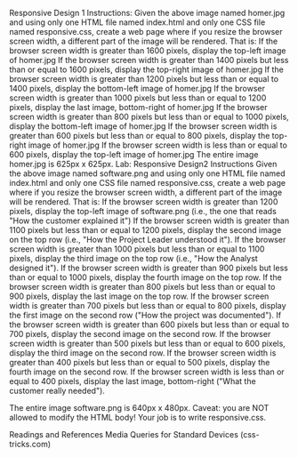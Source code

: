  Responsive Design 1 
Instructions: Given the above image named homer.jpg and using only one HTML file named index.html and only one CSS file named responsive.css, create a web page where if you resize the browser screen width, a different part of the image will be rendered. That is:
If the browser screen width is greater than 1600 pixels, display the top-left image of homer.jpg
If the browser screen width is greater than 1400 pixels but less than or equal to 1600 pixels, display the top-right image of homer.jpg
If the browser screen width is greater than 1200 pixels but less than or equal to 1400 pixels, display the bottom-left image of homer.jpg
If the browser screen width is greater than 1000 pixels but less than or equal to 1200 pixels, display the last image, bottom-right of homer.jpg
If the browser screen width is greater than 800 pixels but less than or equal to 1000 pixels, display the bottom-left image of homer.jpg
If the browser screen width is greater than 600 pixels but less than or equal to 800 pixels, display the top-right image of homer.jpg
If the browser screen width is less than or equal to 600 pixels, display the top-left image of homer.jpg
The entire image homer.jpg is 625px x 625px.
Lab: Responsive Design2
Instructions
Given the above image named software.png and using only one HTML file named index.html and only one CSS file named responsive.css, create a web page where if you resize the browser screen width, a different part of the image will be rendered. That is:
If the browser screen width is greater than 1200 pixels, display the top-left image of software.png (i.e., the one that reads "How the customer explained it")
If the browser screen width is greater than 1100 pixels but less than or equal to 1200 pixels, display the second image on the top row (i.e., "How the Project Leader understood it").
If the browser screen width is greater than 1000 pixels but less than or equal to 1100 pixels, display the third image on the top row (i.e., "How the Analyst designed it").
If the browser screen width is greater than 900 pixels but less than or equal to 1000 pixels, display the fourth image on the top row.
If the browser screen width is greater than 800 pixels but less than or equal to 900 pixels, display the last image on the top row.
If the browser screen width is greater than 700 pixels but less than or equal to 800 pixels, display the first image on the second row ("How the project was documented").
If the browser screen width is greater than 600 pixels but less than or equal to 700 pixels, display the second image on the second row.
If the browser screen width is greater than 500 pixels but less than or equal to 600 pixels, display the third image on the second row.
If the browser screen width is greater than 400 pixels but less than or equal to 500 pixels, display the fourth image on the second row.
If the browser screen width is less than or equal to 400 pixels, display the last image, bottom-right ("What the customer really needed").

The entire image software.png is 640px x 480px.
Caveat: you are NOT allowed to modify the HTML body!
Your job is to write responsive.css. 

Readings and References
Media Queries for Standard Devices (css-tricks.com)
